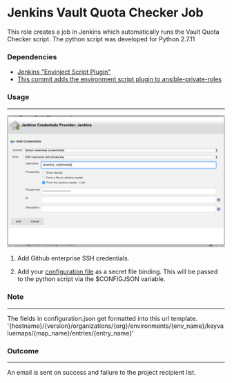 Jenkins Vault Quota Checker Job
=====================

This role creates a job in Jenkins which automatically runs the Vault Quota Checker script. 
The python script was developed for Python 2.7.11

### Dependencies
- [Jenkins "Envinject Script Plugin"](https://wiki.jenkins-ci.org/display/JENKINS/EnvInject+Plugin)
- [This commit adds the environment script plugin to ansible-private-roles](https://github.sig.oregonstate.edu/ecs-data/ansible-private-roles/commit/97f0f554779af8d18eb975bfe9f937754f0ac3c0)

### Usage
---------
![alt text](VaultQuotaChecker/images/jenkinssshcredexample.png "SSH Cred Example")
1. Add Github enterprise SSH credentials.

2. Add your [configuration file](VaultQuotaChecker/configuration.example.json) as a secret file binding. This will be passed to the python script via the $CONFIGJSON variable.

### Note
-----------
The fields in configuration.json get formatted into this url template.
'{hostname}/{version}/organizations/{org}/environments/{env_name}/keyvaluemaps/{map_name}/entries/{entry_name}'

### Outcome
-----------
An email is sent on success and failure to the project recipient list.

